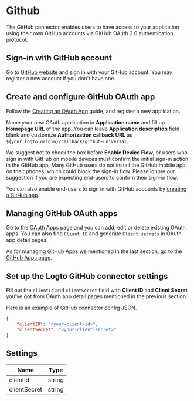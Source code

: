 # Github

The GitHub connector enables users to have access to your application using their own GitHub accounts via GitHub OAuth 2.0 authentication protocol.

## Sign-in with GitHub account

Go to [GitHub website](https://github.com/) and sign in with your GitHub account. You may register a new account if you don't have one.

## Create and configure GitHub OAuth app

Follow the [Creating an OAuth App](https://docs.github.com/en/developers/apps/building-oauth-apps/creating-an-oauth-app) guide, and register a new application.

Name your new OAuth application in **Application name** and fill up **Homepage URL** of the app.
You can leave **Application description** field blank and customize **Authorization callback URL** as `${your_logto_origin}/callback/github-universal`.

We suggest not to check the box before **Enable Device Flow**, or users who sign in with GitHub on mobile devices must confirm the initial sign-in action in the GitHub app. Many GitHub users do not install the GitHub mobile app on their phones, which could block the sign-in flow. Please ignore our suggestion if you are expecting end-users to confirm their sign-in flow.

You can also enable end-users to sign in with GitHub accounts by [creating a GitHub app](https://docs.github.com/en/developers/apps/building-github-apps/creating-a-github-app).

## Managing GitHub OAuth apps

Go to the [OAuth Apps page](https://github.com/settings/developers) and you can add, edit or delete existing OAuth apps.
You can also find `Client ID` and generate `Client secrets` in OAuth app detail pages.

As for managing GitHub Apps we mentioned in the last section, go to the [GitHub Apps page](https://github.com/settings/apps).

## Set up the Logto GitHub connector settings

Fill out the `clientId` and `clientSecret` field with **Client ID** and **Client Secret** you've got from OAuth app detail pages mentioned in the previous section.

Here is an example of GitHub connector config JSON.

```json
{
    "clientID": "<your-client-id>",
    "clientSecret": "<your-client-secret>"
}
```

## Settings

| Name         | Type   |
|--------------|--------|
| clientId     | string |
| clientSecret | string |
